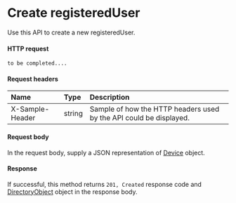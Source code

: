 # Create registeredUser

Use this API to create a new registeredUser.
#### HTTP request
```http
to be completed....
```
#### Request headers
| Name       | Type | Description|
|:---------------|:--------|:----------|
| X-Sample-Header  | string  | Sample of how the HTTP headers used by the API could be displayed.|

#### Request body
In the request body, supply a JSON representation of [Device]('../api/device.md') object.


#### Response
If successful, this method returns `201, Created` response code and [DirectoryObject](../resources/directoryobject.md) object in the response body.
